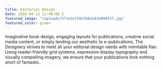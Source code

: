 ```yaml
---
title: Editorial Design
date: 2016-04-12 12:40:00 Z
featured_image: "/uploads/571e1e72957b8a543e000437.jpg"
featured_color: green
---
```


Imaginative book design, engaging layouts for publications, creative social media content, or simply lending our aesthetic to e-publications, The Designery strives to meet all your editorial design needs with inimitable flair. Using reader-friendly grid systems, expressive display typography and visually compelling imagery, we ensure that your publications look nothing short of fantastic.
